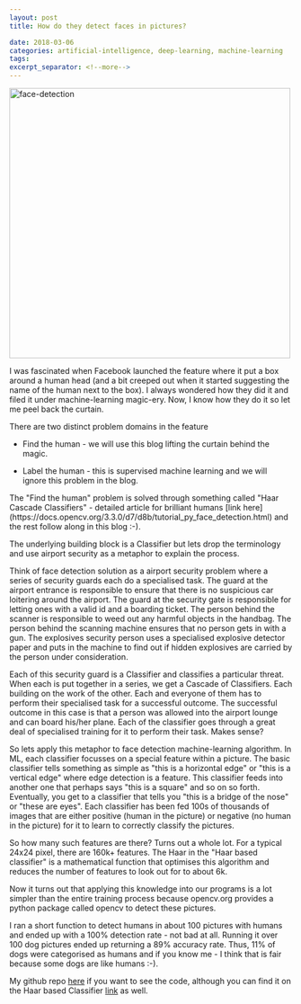 ```yaml
---
layout: post
title: How do they detect faces in pictures?

date: 2018-03-06
categories: artificial-intelligence, deep-learning, machine-learning
tags: 
excerpt_separator: <!--more-->
---
```


<a data-flickr-embed="true"  href="https://www.flickr.com/photos/singh_harpreet/40619913972/in/album-72157676656040944/" title="face-detection"><img src="https://farm5.staticflickr.com/4747/40619913972_84c7b85a7d.jpg" width="500" height="481" alt="face-detection"></a><script async src="//embedr.flickr.com/assets/client-code.js" charset="utf-8"></script>

I was fascinated when Facebook launched the feature where it put a box
around a human head (and a bit creeped out when it started suggesting
the name of the human next to the box). I always wondered how they did
it and filed it under machine-learning magic-ery. Now, I know how they
do it so let me peel back the curtain.
<!--more-->

<p> There are two distinct problem domains in the feature</p>

* Find the human - we will use this blog lifting the curtain behind
the magic.  

* Label the human - this is supervised machine learning and
we will ignore this problem in the blog.  

<p> The "Find the human" problem
is solved through something called "Haar Cascade Classifiers" -
detailed article for brilliant humans 
[link here](https://docs.opencv.org/3.3.0/d7/d8b/tutorial_py_face_detection.html) and the rest follow along
in this blog :-).</p>

The underlying building block is a Classifier but lets drop the
terminology and use airport security as a metaphor to explain the
process.

Think of face detection solution as a airport security problem where a
series of security guards each do a specialised task. The guard at the
airport entrance is responsible to ensure that there is no suspicious
car loitering around the airport. The guard at the security gate is
responsible for letting ones with a valid id and a boarding
ticket. The person behind the scanner is responsible to weed out any
harmful objects in the handbag. The person behind the scanning machine
ensures that no person gets in with a gun. The explosives security
person uses a specialised explosive detector paper and puts in the
machine to find out if hidden explosives are carried by the person
under consideration.

Each of this security guard is a Classifier and classifies a
particular threat. When each is put together in a series, we get a
Cascade of Classifiers. Each building on the work of the other. Each
and everyone of them has to perform their specialised task for a
successful outcome. The successful outcome in this case is that a
person was allowed into the airport lounge and can board his/her
plane. Each of the classifier goes through a great deal of specialised
training for it to perform their task. Makes sense?

So lets apply this metaphor to face detection machine-learning algorithm. In ML, each classifier focusses on a special feature within a picture. The basic classifier tells something as simple as "this is a horizontal edge" or "this is a vertical edge" where edge detection is a feature. This classifier feeds into another one that perhaps says "this is a square" and so on so forth. Eventually, you get to a classifier that tells you "this is a bridge of the nose" or "these are eyes". Each classifier has been fed 100s of thousands of images that are either positive (human in the picture) or negative (no human in the picture) for it to learn to correctly classify the pictures.

So how many such features are there? Turns out a whole lot. For a
typical 24x24 pixel, there are 160k+ features. The Haar in the "Haar
based classifier" is a mathematical function that optimises this
algorithm and reduces the number of features to look out for to about
6k.

Now it turns out that applying this knowledge into our programs is a
lot simpler than the entire training process because opencv.org
provides a python package called opencv to detect these pictures.

I ran a short function to detect humans in about 100 pictures with
humans and ended up with a 100% detection rate - not bad at
all. Running it over 100 dog pictures ended up returning a 89%
accuracy rate. Thus, 11% of dogs were categorised as humans and if you
know me - I think that is fair because some dogs are like humans :-).

My github repo [here](https://github.com/harpreetsingh/udacity-deep-learning-dog-project/blob/master/dog_app.ipynb)
 if you want to see the code, although you can find
it on the Haar based Classifier [link](https://docs.opencv.org/3.3.0/d7/d8b/tutorial_py_face_detection.html)
 as well.